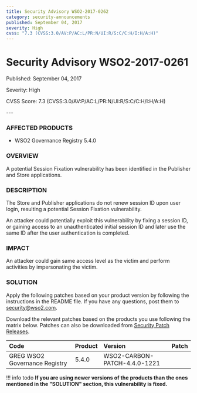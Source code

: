 ```yaml
---
title: Security Advisory WSO2-2017-0262
category: security-announcements
published: September 04, 2017
severity: High
cvss: "7.3 (CVSS:3.0/AV:P/AC:L/PR:N/UI:R/S:C/C:H/I:H/A:H)"
---
```


# Security Advisory WSO2-2017-0261

<p class="doc-info">Published: September 04, 2017</p>
<p class="doc-info">Severity: High</p>
<p class="doc-info">CVSS Score: 7.3 (CVSS:3.0/AV:P/AC:L/PR:N/UI:R/S:C/C:H/I:H/A:H)</p>
---

### AFFECTED PRODUCTS
* WSO2 Governance Registry 5.4.0


### OVERVIEW
A potential Session Fixation vulnerability has been identified in the Publisher and Store applications.


### DESCRIPTION
The Store and Publisher applications do not renew session ID upon user login, resulting a potential Session Fixation vulnerability.

An attacker could potentially exploit this vulnerability by fixing a session ID, or gaining access to an unauthenticated initial session ID and later use the same ID after the user authentication is completed.


### IMPACT
An attacker could gain same access level as the victim and perform activities by impersonating the victim.


### SOLUTION
Apply the following patches based on your product version by following the instructions in the README file. If you have any questions, post them to <security@wso2.com>.

Download the relevant patches based on the products you use following the matrix below. Patches can also be downloaded from [Security Patch Releases](https://wso2.com/security-patch-releases/).


| **Code** | **Product**          | **Version** | **Patch**                    |
| :--- | :------ | :------ | :---- |
| GREG	WSO2 Governance Registry | 5.4.0 | WSO2-CARBON-PATCH-4.4.0-1221 |


!!! info todo
    **If you are using newer versions of the products than the ones mentioned in the "SOLUTION" section, this vulnerability is fixed.**
